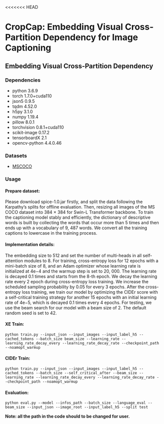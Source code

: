 <<<<<<< HEAD
# CropCap: Embedding Visual Cross-Partition Dependency for Image Captioning
## Embedding Visual Cross-Partition Dependency
### Dependencies
- python 3.6.9
- torch 1.7.0+cuda110
- json5 0.9.5
- tqdm 4.52.0
- h5py 3.1.0
- numpy 1.19.4
- pillow 8.0.1
- torchvision 0.8.1+cuda110
- scikit-image 0.17.2
- tensorboardX 2.1
- opencv-python 4.4.0.46
### Datasets
- [MSCOCO](https://cocodataset.org/#captions-2015)
### Usage
#### Prepare dataset:
Please download spice-1.0.jar firstly, and split the data following the Karpathy’s splits for offline evaluation. 
Then, resizing all images of the MS COCO dataset into 384 × 384 for Swin-L Transformer backbone. To train the 
captioning model stably and efficiently, the dictionary of descriptive words is built by collecting the words 
that occur more than 5 times and then ends up with a vocabulary of 9, 487 words. We convert all the training 
captions to lowercase in the training process.
#### Implementation details:
The embedding size to 512 and set the number of multi-heads in all self-attention modules to 8. For training, 
cross-entropy loss for 12 epochs with a mini-batch size of 8, and an Adam optimizer whose learning rate is initialized
at 4e−4 and the warmup step is set to 20, 000. The learning rate is decayed 0.1 times and starts from the 8-th epoch. 
We decay the learning rate every 2 epoch during cross-entropy loss training. We increase the scheduled sampling 
probability by 0.05 for every 3 epochs. After the cross-entropy loss training, we train our model by optimizing 
the CIDEr score with a self-critical training strategy for another 15 epochs with an initial learning rate of 4e−5, 
which is decayed 0.1 times every 4 epochs. For testing, we use the beam search for our model with a beam size of 2. 
The default random seed is set to 42.
#### XE Train:
`python train.py --input_json --input_images --input_label_h5 --cached_tokens --batch_size beam_size --learning_rate --learning_rate_decay_every --learning_rate_decay_rate --checkpoint_path --noamopt_warmup`

#### CIDEr Train:
`python train.py --input_json --input_images --input_label_h5 --cached_tokens --batch_size --self_critical_after --beam_size --learning_rate --learning_rate_decay_every --learning_rate_decay_rate --checkpoint_path --noamopt_warmup`

#### Evaluation:
`python eval.py --model --infos_path --batch_size --language_eval --beam_size --input_json --image_root --input_label_h5 --split test `

**Note: all the path in the code should to be changed for user.**
